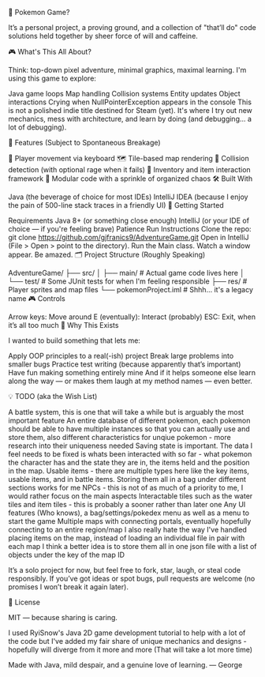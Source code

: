 🧭 Pokemon Game?

It’s a personal project, a proving ground, and a collection of "that’ll do" code solutions held together by sheer force of will and caffeine.

🎮 What's This All About?

Think: top-down pixel adventure, minimal graphics, maximal learning.
I'm using this game to explore:

Java game loops
Map handling
Collision systems
Entity updates
Object interactions
Crying when NullPointerException appears in the console
This is not a polished indie title destined for Steam (yet). It's where I try out new mechanics, mess with architecture, and learn by doing (and debugging... a lot of debugging).

🧪 Features (Subject to Spontaneous Breakage)

🚶 Player movement via keyboard
🗺️ Tile-based map rendering
🎯 Collision detection (with optional rage when it fails)
🎒 Inventory and item interaction framework
🧱 Modular code with a sprinkle of organized chaos
🛠️ Built With

Java (the beverage of choice for most IDEs)
IntelliJ IDEA (because I enjoy the pain of 500-line stack traces in a friendly UI)
🚀 Getting Started

Requirements
Java 8+ (or something close enough)
IntelliJ (or your IDE of choice — if you're feeling brave)
Patience
Run Instructions
Clone the repo:
git clone https://github.com/gjfranics9/AdventureGame.git
Open in IntelliJ (File > Open > point to the directory).
Run the Main class.
Watch a window appear. Be amazed.
🗂️ Project Structure (Roughly Speaking)

AdventureGame/
├── src/
│   ├── main/            # Actual game code lives here
│   └── test/            # Some JUnit tests for when I'm feeling responsible
├── res/                 # Player sprites and map files
└── pokemonProject.iml   # Shhh... it's a legacy name
🎮 Controls

Arrow keys: Move around
E (eventually): Interact (probably)
ESC: Exit, when it’s all too much
🧠 Why This Exists

I wanted to build something that lets me:

Apply OOP principles to a real(-ish) project
Break large problems into smaller bugs
Practice test writing (because apparently that’s important)
Have fun making something entirely mine
And if it helps someone else learn along the way — or makes them laugh at my method names — even better.

💡 TODO (aka the Wish List)

A battle system, this is one that will take a while but is arguably the most important feature
An entire database of different pokemon, each pokemon should be able to have multiple instances so that you can actually use and store them, also different characteristics for unqiue pokemon - more research into their uniqueness needed
Saving state is important. The data I feel needs to be fixed is whats been interacted with so far - what pokemon the character has and the state they are in, the items held and the position in the map.
Usable items - there are multiple types here like the key items, usable items, and in battle items. Storing them all in a bag under different sections works for me
NPCs - this is not of as much of a priority to me, I would rather focus on the main aspects
Interactable tiles such as the water tiles and item tiles - this is probably a sooner rather than later one
Any UI features (Who knows), a bag/settings/pokedex menu as well as a menu to start the game
Multiple maps with connecting portals, eventually hopefully connecting to an entire region/map
I also really hate the way I've handled placing items on the map, instead of loading an individual file in pair with each map I think a better idea is to store them all in one json file with a list of objects under the key of the map ID


It’s a solo project for now, but feel free to fork, star, laugh, or steal code responsibly. If you’ve got ideas or spot bugs, pull requests are welcome (no promises I won’t break it again later).

📜 License

MIT — because sharing is caring.

I used RyiSnow's Java 2D game development tutorial to help with a lot of the code but I've added my fair share of unique mechanics and designs - hopefully will diverge from it more and more (That will take a lot more time)

Made with Java, mild despair, and a genuine love of learning.
— George
